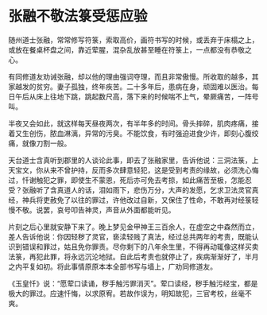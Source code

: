 # 张融不敬法箓受惩应验

随州道士张融，常常修写符箓，索取高价，画符书写的时候，或丢弃于床榻之上，或放在餐桌杯盘之间，靠近荤腥，混杂乱放甚至睡在符箓上，一点都没有恭敬之心。

有同修道友劝诫张融，却以他的理由强词夺理，而且非常傲慢。所收取的越多，其家越发的贫穷。妻子孤独，终年疾苦。二十多年后，患病在身，顽固难以医治。每日午后从床上往地下跳，跳起数尺高，落下来的时候喘不上气，晕厥痛苦，一阵号叫。

半夜又会如此，就这样每天昼夜两次，有半年多的时间。骨头摔碎，肌肉疼痛，接着又生创伤，脓血淋漓，异常的污臭。不能饮食，有时强迫进食少许，即刻心腹绞痛，就像刀割一般。

天台道士含真听到郡里的人谈论此事，即去了张融家里，告诉他说：三洞法箓，上天宝文，你从来不曾护持，反而多次肆意轻犯，这是受到考责的缘故，必须洗心悔过，忏谢触犯之罪，即使生不蒙恩，死后亦可免去考掠，如此痛苦至极，怎能忍受？张融听了含真道人的话，泪如雨下，悲伤万分，大声的发愿，乞求卫法灵官真经，神兵将吏赦免了以往的罪过，许他改过自新，又保住了性命，不敢再对经箓轻慢不敬。说罢，哀号叩告神灵，声音从外面都能听见。

片刻之后心里就安静下来了。晚上梦见金甲神王三百余人，在虚空之中森然而立，差人告诉他说：你因轻秽了灵官，亵渎轻贱了真法，经过总共两年的考责，既能认识到错误和罪过，姑且免你罪责。尽你剩下的八年余生里，不得再动辄像这样买卖法箓，再犯此罪，将永远沉沦地狱。自此后考责也就停止了，疾病渐渐好了，半月之内平复如初。将此事情原原本本全部书写与墙上，广劝同修道友。

《玉皇忏》说：“愿荤口读诵，秽手触污罪消灭”。荤口读经，秽手触污经宝，都是极大的罪过。应速忏悔，以求原宥。若故作误为，明知故犯，三官考校，丝毫不爽。
